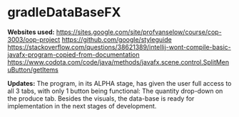 # gradleDataBaseFX

<b>Websites used:</b>
  https://sites.google.com/site/profvanselow/course/cop-3003/oop-project
  https://github.com/google/styleguide
  https://stackoverflow.com/questions/38621389/intellij-wont-compile-basic-javafx-program-copied-from-documentation
  https://www.codota.com/code/java/methods/javafx.scene.control.SplitMenuButton/getItems

 <b>Updates:</b>
 The program, in its ALPHA stage, has given the user full access to all 3 tabs, with only 1 button being functional: The quantity drop-down on the produce tab. Besides the visuals, the data-base is ready for implementation in the next stages of development.
  
